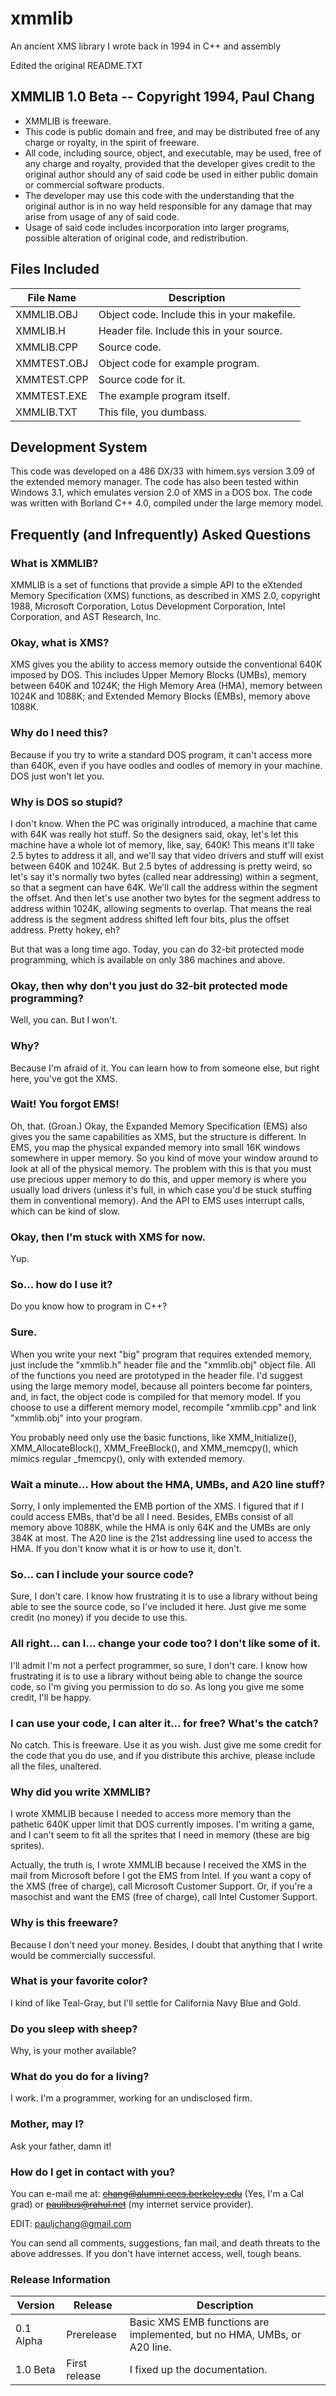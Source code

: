 # xmmlib
An ancient XMS library I wrote back in 1994 in C++ and assembly

Edited the original README.TXT

## XMMLIB 1.0 Beta -- Copyright 1994, Paul Chang

* XMMLIB is freeware.
* This code is public domain and free, and may be distributed free of any charge or royalty, in the spirit of freeware.
* All code, including source, object, and executable, may be used, free of any charge and royalty, provided that the developer gives credit to the original author should any of said code be used in either public domain or commercial software products.
* The developer may use this code with the understanding that the original author is in no way held responsible for any damage that may arise from usage of any of said code.
* Usage of said code includes incorporation into larger programs, possible alteration of original code, and redistribution.


## Files Included

File Name | Description
--------- | -----------
XMMLIB.OBJ | Object code.  Include this in your makefile.
XMMLIB.H | Header file.  Include this in your source.
XMMLIB.CPP | Source code.
XMMTEST.OBJ | Object code for example program.
XMMTEST.CPP | Source code for it.
XMMTEST.EXE | The example program itself.
XMMLIB.TXT | This file, you dumbass.


## Development System

This code was developed on a 486 DX/33 with himem.sys version 3.09 of the extended memory manager.  The code has also been tested within Windows 3.1, which emulates version 2.0 of XMS in a DOS box.  The code was written with Borland C++ 4.0, compiled under the large memory model.

## Frequently (and Infrequently) Asked Questions

### What is XMMLIB?

XMMLIB is a set of functions that provide a simple API to the eXtended Memory Specification (XMS) functions, as described in XMS 2.0, copyright 1988, Microsoft Corporation, Lotus Development Corporation, Intel Corporation, and
AST Research, Inc.

### Okay, what is XMS?

XMS gives you the ability to access memory outside the conventional 640K imposed by DOS.  This includes Upper Memory Blocks (UMBs), memory between 640K and 1024K;  the High Memory Area (HMA), memory between 1024K and 1088K;  and
Extended Memory Blocks (EMBs), memory above 1088K.

### Why do I need this?

Because if you try to write a standard DOS program, it can't access more than 640K, even if you have oodles and oodles of memory in your machine.  DOS just won't let you.

### Why is DOS so stupid?

I don't know.  When the PC was originally introduced, a machine that came with 64K was really hot stuff.  So the designers said, okay, let's let this machine have a whole lot of memory, like, say, 640K!  This means it'll take
2.5 bytes to address it all, and we'll say that video drivers and stuff will exist between 640K and 1024K.  But 2.5 bytes of addressing is pretty weird, so let's say it's normally two bytes (called near addressing) within a segment, so that a segment can have 64K.  We'll call the address within the segment the offset.  And then let's use another two bytes for the segment address to address within 1024K, allowing segments to overlap.  That means the real address is the segment address shifted left four bits, plus the offset address. Pretty hokey, eh?

But that was a long time ago.  Today, you can do 32-bit protected mode programming, which is available on only 386 machines and above.

### Okay, then why don't you just do 32-bit protected mode programming?

Well, you can.  But I won't.

### Why?

Because I'm afraid of it.  You can learn how to from someone else, but right here, you've got the XMS.

### Wait!  You forgot EMS!

Oh, that.  (Groan.)  Okay, the Expanded Memory Specification (EMS) also gives you the same capabilities as XMS, but the structure is different.  In EMS, you map the physical expanded memory into small 16K windows somewhere in
upper memory.  So you kind of move your window around to look at all of the physical memory.  The problem with this is that you must use precious upper memory to do this, and upper memory is where you usually load drivers (unless it's full, in which case you'd be stuck stuffing them in conventional memory). And the API to EMS uses interrupt calls, which can be kind of slow.

### Okay, then I'm stuck with XMS for now.

Yup.

### So... how do I use it?

Do you know how to program in C++?

### Sure.

When you write your next "big" program that requires extended memory, just include the "xmmlib.h" header file and the "xmmlib.obj" object file.  All of the functions you need are prototyped in the header file.  I'd suggest using the large memory model, because all pointers become far pointers, and, in fact, the object code is compiled for that memory model.  If you choose to use a different memory model, recompile "xmmlib.cpp" and link "xmmlib.obj" into your program.

You probably need only use the basic functions, like XMM_Initialize(), XMM_AllocateBlock(), XMM_FreeBlock(), and XMM_memcpy(), which mimics regular _fmemcpy(), only with extended memory.

### Wait a minute...  How about the HMA, UMBs, and A20 line stuff?

Sorry, I only implemented the EMB portion of the XMS.  I figured that if I could access EMBs, that'd be all I need.  Besides, EMBs consist of all memory above 1088K, while the HMA is only 64K and the UMBs are only 384K at most.  The A20 line is the 21st addressing line used to access the HMA.  If you don't know what it is or how to use it, don't.

### So... can I include your source code?

Sure, I don't care.  I know how frustrating it is to use a library without being able to see the source code, so I've included it here.  Just give me some credit (no money) if you decide to use this.

### All right...  can I... change your code too?  I don't like some of it.

I'll admit I'm not a perfect programmer, so sure, I don't care.  I know how frustrating it is to use a library without being able to change the source code, so I'm giving you permission to do so.  As long you give me some credit, I'll be happy.

### I can use your code, I can alter it... for free?  What's the catch?

No catch.  This is freeware.  Use it as you wish.  Just give me some credit for the code that you do use, and if you distribute this archive, please include all the files, unaltered.

### Why did you write XMMLIB?

I wrote XMMLIB because I needed to access more memory than the pathetic 640K upper limit that DOS currently imposes.  I'm writing a game, and I can't seem to fit all the sprites that I need in memory (these are big sprites).

Actually, the truth is, I wrote XMMLIB because I received the XMS in the mail from Microsoft before I got the EMS from Intel.  If you want a copy of the XMS (free of charge), call Microsoft Customer Support.  Or, if you're a masochist and want the EMS (free of charge), call Intel Customer Support.

### Why is this freeware?

Because I don't need your money.  Besides, I doubt that anything that I write would be commercially successful.

### What is your favorite color?

I kind of like Teal-Gray, but I'll settle for California Navy Blue and Gold.

### Do you sleep with sheep?

Why, is your mother available?

### What do you do for a living?

I work.  I'm a programmer, working for an undisclosed firm.

### Mother, may I?

Ask your father, damn it!

### How do I get in contact with you?

You can e-mail me at:  ~~chang@alumni.eecs.berkeley.edu~~ (Yes, I'm a Cal grad) or ~~paulibus@rahul.net~~ (my internet service provider).

EDIT: pauljchang@gmail.com

You can send all comments, suggestions, fan mail, and death threats to the above addresses.  If you don't have internet access, well, tough beans.

### Release Information

Version | Release | Description
------- | ------- | -----------
0.1 Alpha | Prerelease | Basic XMS EMB functions are implemented, but no HMA, UMBs, or A20 line.
1.0 Beta | First release | I fixed up the documentation.
